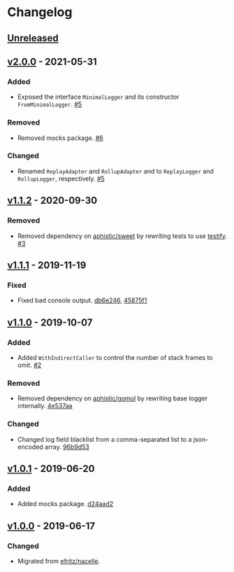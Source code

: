 # Changelog

## [Unreleased]

## [v2.0.0] - 2021-05-31

### Added

- Exposed the interface `MinimalLogger` and its constructor `FromMinimalLogger`. [#5](https://github.com/go-nacelle/log/pull/5)

### Removed

- Removed mocks package. [#6](https://github.com/go-nacelle/log/pull/6)

### Changed

- Renamed `ReplayAdapter` and `RollupAdapter` and to `ReplayLogger` and `RollupLogger`, respectively. [#5](https://github.com/go-nacelle/log/pull/5)

## [v1.1.2] - 2020-09-30

### Removed

- Removed dependency on [aphistic/sweet](https://github.com/aphistic/sweet) by rewriting tests to use [testify](https://github.com/stretchr/testify). [#3](https://github.com/go-nacelle/log/pull/3)

## [v1.1.1] - 2019-11-19

### Fixed

- Fixed bad console output. [db6e246](https://github.com/go-nacelle/log/commit/db6e24657334615a099e39bae0359179778016e4), [45875f1](https://github.com/go-nacelle/log/commit/45875f173a0db48fc3f615d96a4f83e015cdf130)

## [v1.1.0] - 2019-10-07

### Added

- Added `WithIndirectCaller` to control the number of stack frames to omit. [#2](https://github.com/go-nacelle/log/pull/2)

### Removed

- Removed dependency on [aphistic/gomol](https://github.com/aphistic/gomol) by rewriting base logger internally. [4e537aa](https://github.com/go-nacelle/log/commit/4e537aa0e5a08638bfb45f5153e8deccf6e1d00d)

### Changed

- Changed log field blacklist from a comma-separated list to a json-encoded array. [96b9d53](https://github.com/go-nacelle/log/commit/96b9d53baff25f7c0436799f520c3d4a5970941e)

## [v1.0.1] - 2019-06-20

### Added

- Added mocks package. [d24aad2](https://github.com/go-nacelle/log/commit/d24aad20df4c5b24dbdff3860c348af82abed169)

## [v1.0.0] - 2019-06-17

### Changed

- Migrated from [efritz/nacelle](https://github.com/efritz/nacelle).

[Unreleased]: https://github.com/go-nacelle/log/compare/v2.0.0...HEAD
[v1.0.0]: https://github.com/go-nacelle/log/releases/tag/v1.0.0
[v1.0.1]: https://github.com/go-nacelle/log/compare/v1.0.0...v1.0.1
[v1.1.0]: https://github.com/go-nacelle/log/compare/v1.0.1...v1.1.0
[v1.1.1]: https://github.com/go-nacelle/log/compare/v1.1.0...v1.1.1
[v1.1.2]: https://github.com/go-nacelle/log/compare/v1.1.1...v1.1.2
[v2.0.0]: https://github.com/go-nacelle/log/compare/v1.1.2...v2.0.0
